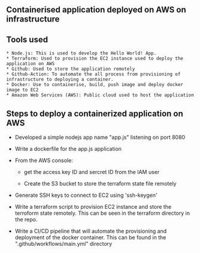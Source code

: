 ## Containerised application deployed on AWS on infrastructure
## Tools used
    * Node.js: This is used to develop the Hello World! App.​
    * Terraform: Used to provision the EC2 instance used to deploy the application on AWS​
    * Github: Used to store the application remotely​
    * Github-Action: To automate the all process from provisioning of infrastructure to deploying a container. ​
    * Docker: Use to containerise, build, push image and deploy docker image to EC2​
    * Amazon Web Services (AWS): Public cloud used to host the application
## Steps to deploy a containerized application on AWS

*  Developed a simple nodejs app name "app.js" listening on port 8080​

* Write a dockerfile for the app.js application​

* From the AWS console: ​

    * get the access key ID and sercret ID from the IAM user​

    * Create the S3 bucket to store the terraform state file remotely ​

* Generate SSH keys to connect to EC2 using 'ssh-keygen'​

* Write a terraform script to provision EC2 instance and store the terroform state remotely.​ This can be seen in the terraform directory in the repo.

* Write a CI/CD pipeline that will automate the provisioning and deployment of the docker container. This can be found in the ".github/workflows/main.yml" directory

